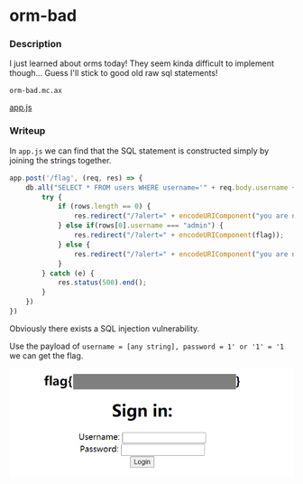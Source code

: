 # orm-bad

### Description

I just learned about orms today! They seem kinda difficult to implement though... Guess I'll stick to good old raw sql statements!

```
orm-bad.mc.ax
```

[app.js](http://ctf.infury.org:8000/files/c5868da34feb68d0d59220f82dd90d6a/app.js?token=eyJ1c2VyX2lkIjoxNCwidGVhbV9pZCI6bnVsbCwiZmlsZV9pZCI6Nzl9.YP978Q.bYT15xoPRsshVRXO6AwMdJsLy50)

### Writeup

In `app.js` we can find that the SQL statement is constructed simply by joining the strings together.

```js
app.post('/flag', (req, res) => {
    db.all("SELECT * FROM users WHERE username='" + req.body.username + "' AND password='" + req.body.password + "'", (err, rows) => {
        try {
            if (rows.length == 0) {
                res.redirect("/?alert=" + encodeURIComponent("you are not admin :("));
            } else if(rows[0].username === "admin") {
                res.redirect("/?alert=" + encodeURIComponent(flag));
            } else {
                res.redirect("/?alert=" + encodeURIComponent("you are not admin :("));
            }
        } catch (e) {
            res.status(500).end();
        }
    })
})
```

Obviously there exists a SQL injection vulnerability.

Use the payload of `username = [any string], password = 1' or '1' = '1` we can get the flag.

![image-20210727112332939](orm-bad.assets/image-20210727112332939.png)

